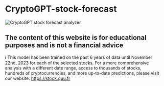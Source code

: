 # CryptoGPT-stock-forecast

![CryptoGPT stock forecast analyzer](stock.gif "CryptoGPT stock analyzer")



## The content of this website is for educational purposes and is not a financial advice

ℹ️ This model has been trained on the past 6 years of data until November 22nd, 2023 for each of the selected stocks. For a more comprehensive analysis with a different date range, access to thousands of stocks, hundreds of cryptocurrencies, and more up-to-date predictions, please visit our website: https://stock.quu.fr
